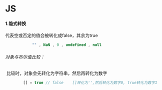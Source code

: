 # JS

#### 	1.隐式转换

代表空或否定的值会被转化成false，其余为true

```javascript
			"" , NaN , 0 , undefined , null
```



###### 		对象与布尔值比较：

​		比较时，对象会先转化为字符串，然后再转化为数字

```javascript
		[] = true // false    []转化为'',然后转化为数字0, true转化为数字1
```

